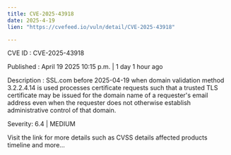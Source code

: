 ```yaml
---
title: CVE-2025-43918
date: 2025-4-19
lien: "https://cvefeed.io/vuln/detail/CVE-2025-43918"

---
```


CVE ID : CVE-2025-43918

Published :  April 19
2025
10:15 p.m. | 1 day
1 hour ago

Description : SSL.com before 2025-04-19
when domain validation method 3.2.2.4.14 is used
processes certificate requests such that a trusted TLS certificate may be issued for the domain name of a requester's email address
even when the requester does not otherwise establish administrative control of that domain.

Severity: 6.4 | MEDIUM

Visit the link for more details
such as CVSS details
affected products
timeline
and more...
